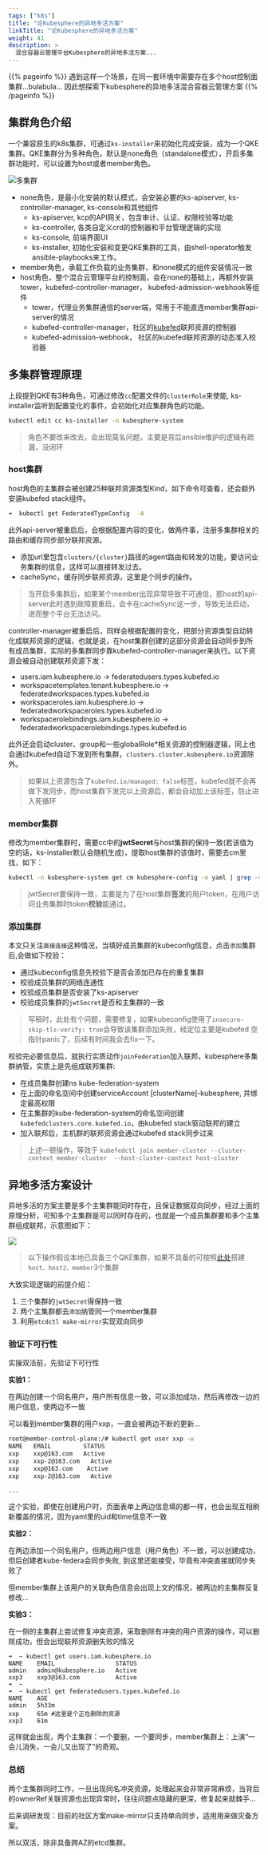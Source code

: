 ```yaml
---
tags: ["k8s"]
title: "论Kubesphere的异地多活方案"
linkTitle: "论Kubesphere的异地多活方案"
weight: 41
description: >
  混合容器云管理平台Kubesphere的异地多活方案... 
---
```


{{% pageinfo %}}
遇到这样一个场景，在同一套环境中需要存在多个host控制面集群...bulabula... 因此想探索下kubesphere的异地多活混合容器云管理方案
{{% /pageinfo %}}

## 集群角色介绍

一个兼容原生的k8s集群，可通过`ks-installer`来初始化完成安装，成为一个QKE集群。QKE集群分为多种角色，默认是none角色（standalone模式），开启多集群功能时，可以设置为host或者member角色。

![多集群](/images/kcp-多集群.png)

- none角色，是最小化安装的默认模式，会安装必要的ks-apiserver, ks-controller-manager, ks-console和其他组件
  - ks-apiserver, kcp的API网关，包含审计、认证、权限校验等功能
  - ks-controller, 各类自定义crd的控制器和平台管理逻辑的实现
  - ks-console, 前端界面UI
  - ks-installer, 初始化安装和变更QKE集群的工具，由shell-operator触发ansible-playbooks来工作。
- member角色，承载工作负载的业务集群，和none模式的组件安装情况一致
- host角色，整个混合云管理平台的控制面，会在none的基础上，再额外安装tower，kubefed-controller-manager， kubefed-admission-webhook等组件
  - tower，代理业务集群通信的server端，常用于不能直连member集群api-server的情况
  - kubefed-controller-manager，社区的[kubefed](https://github.com/kubernetes-sigs/kubefed)联邦资源的控制器
  - kubefed-admission-webhook， 社区的kubefed联邦资源的动态准入校验器

## 多集群管理原理

上段提到QKE有3种角色，可通过修改`cc`配置文件的`clusterRole`来使能, ks-installer监听到配置变化的事件，会初始化对应集群角色的功能。
```bash
kubectl edit cc ks-installer -n kubesphere-system
```
> 角色不要改来改去，会出现莫名问题，主要是背后ansible维护的逻辑有疏漏，没闭环

### host集群

host角色的主集群会被创建25种联邦资源类型Kind，如下命令可查看，还会额外安装kubefed stack组件。
``` bash
➜  kubectl get FederatedTypeConfig  -A
```

此外api-server被重启后，会根据配置内容的变化，做两件事，注册多集群相关的路由和缓存同步部分联邦资源。
 - 添加url里包含`clusters/{cluster}`路径的agent路由和转发的功能，要访问业务集群的信息，这样可以直接转发过去。
 - cacheSync，缓存同步联邦资源，这里是个同步的操作。
> 当开启多集群后，如果某个member出现异常导致不可通信，那host的api-server此时遇到故障要重启，会卡在cacheSync这一步，导致无法启动，进而整个平台无法访问。

controller-manager被重启后，同样会根据配置的变化，把部分资源类型自动转化成联邦资源的逻辑，也就是说，在host集群创建的这部分资源会自动同步到所有成员集群，实际的多集群同步靠kubefed-controller-manager来执行。以下资源会被自动创建联邦资源下发：
  - users.iam.kubesphere.io -> federatedusers.types.kubefed.io
  - workspacetemplates.tenant.kubesphere.io -> federatedworkspaces.types.kubefed.io
  - workspaceroles.iam.kubesphere.io -> federatedworkspaceroles.types.kubefed.io
  - workspacerolebindings.iam.kubesphere.io -> federatedworkspacerolebindings.types.kubefed.io

此外还会启动cluster、group和一些globalRole*相关资源的控制器逻辑，同上也会通过kubefed自动下发到所有集群，`clusters.cluster.kubesphere.io`资源除外。

> 如果以上资源包含了`kubefed.io/managed: false`标签，kubefed就不会再做下发同步，而host集群下发完以上资源后，都会自动加上该标签，防止进入死循环

### member集群

修改为member集群时，需要cc中的**jwtSecret**与host集群的保持一致(若该值为空的话，ks-installer默认会随机生成)，提取host集群的该值时，需要去cm里找，如下：
```bash
kubectl -n kubesphere-system get cm kubesphere-config -o yaml | grep -v "apiVersion" | grep jwtSecret
```
> jwtSecret要保持一致，主要是为了在host集群**签发**的用户token，在用户访问业务集群时token**校验**能通过。

### 添加集群

本文只关注`直接连接`这种情况，当填好成员集群的kubeconfig信息，点击`添加`集群后,会做如下校验：
- 通过kubeconfig信息先校验下是否会添加已存在的重复集群
- 校验成员集群的网络连通性
- 校验成员集群是否安装了ks-apiserver
- 校验成员集群的`jwtSecret`是否和主集群的一致

> 写稿时，此处有个问题，需要修复，如果kubeconfig使用了`insecure-skip-tls-verify: true`会导致该集群添加失败，经定位主要是kubefed 空指针panic了，后续有时间我会去fix一下。

校验完必要信息后，就执行实质动作`joinFederation`加入联邦，kubesphere多集群纳管，实质上是先组成联邦集群:
- 在成员集群创建ns kube-federation-system
- 在上面的命名空间中创建serviceAccount [clusterName]-kubesphere, 并绑定最高权限
- 在主集群的kube-federation-system的命名空间创建`kubefedclusters.core.kubefed.io`，由kubefed stack驱动联邦的建立
- 加入联邦后，主机群的联邦资源会通过kubefed stack同步过来
> 上述一顿操作，等效于 `kubefedctl join member-cluster --cluster-context member-cluster  --host-cluster-context host-cluster`


## 异地多活方案设计

异地多活的方案主要是多个主集群能同时存在，且保证数据双向同步，经过上面的原理分析，可知多个主集群是可以同时存在的，也就是一个成员集群要和多个主集群组成联邦，示意图如下：

![](/images/kcp-multi-hostclusters.png)

> 以下操作假设本地已具备三个QKE集群，如果不具备的可按照[此处](/docs/4-cloud/kubesphere/kind-multicluster-dev/)搭建`host、host2、member`3个集群

大致实现逻辑的前提介绍：

1. 三个集群的`jwtSecret`得保持一致
2. 两个主集群都去`添加`纳管同一个member集群
3. 利用`etcdctl make-mirror`实现双向同步

### 验证下可行性

实操双活前，先验证下可行性

**实验1：**

在两边创建一个同名用户，用户所有信息一致，可以添加成功，然后再修改一边的用户信息，使两边不一致

可以看到member集群的用户xxp，一直会被两边不断的更新...
```bash
root@member-control-plane:/# kubectl get user xxp -w
NAME   EMAIL         STATUS
xxp    xxp@163.com   Active
xxp    xxp-2@163.com   Active
xxp    xxp@163.com    Active
xxp    xxp-2@163.com   Active

...

```
这个实验，即使在创建用户时，页面表单上两边信息填的都一样，也会出现互相刷新覆盖的情况，因为yaml里的uid和time信息不一致

**实验2：**

在两边添加一个同名用户，但两边用户信息（用户角色）不一致，可以创建成功，但后创建者kube-federa会同步失败, 到这里还能接受，毕竟有冲突直接就同步失败了

但member集群上该用户的关联角色信息会出现上文的情况，被两边的主集群反复修改...


**实验3：**

在一侧的主集群上尝试修复冲突资源，采取删除有冲突的用户资源的操作，可以删除成功，但会出现联邦资源删失败的情况
```
➜  ~ kubectl get users.iam.kubesphere.io
NAME    EMAIL                 STATUS
admin   admin@kubesphere.io   Active
xxp3    xxp3@163.com          Active
➜  ~
➜  ~ kubectl get federatedusers.types.kubefed.io
NAME    AGE
admin   5h33m
xxp     65m #这里是个正在删除的资源
xxp3    61m
```

这样就会出现，两个主集群：一个要删，一个要同步，member集群上：上演“一会儿消失，一会儿又出现了”的奇观。

### 总结

两个主集群同时工作，一旦出现同名冲突资源，处理起来会非常非常麻烦，当背后的ownerRef关联资源也出现异常时，往往问题点隐藏的更深，修复起来就棘手...

后来调研发现：目前的社区方案make-mirror只支持单向同步，适用用来做灾备方案。

所以双活，除非具备跨AZ的etcd集群。